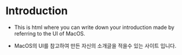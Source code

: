 # Introduction

- This is html where you can write down your introduction made by referring to the UI of MacOS.


- MacOS의 UI를 참고하여 만든 자신의 소개글을 적을수 있는 사이트 입니다.
